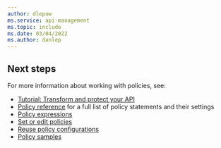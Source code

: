 ```yaml
---
author: dlepow
ms.service: api-management
ms.topic: include
ms.date: 03/04/2022
ms.author: danlep
---
```

## Next steps

For more information about working with policies, see:

+ [Tutorial: Transform and protect your API](../articles/api-management/transform-api.md)
+ [Policy reference](../articles/api-management/api-management-policies.md) for a full list of policy statements and their settings
+ [Policy expressions](../articles/api-management/api-management-policy-expressions.md)
+ [Set or edit policies](../articles/api-management/set-edit-policies.md)
+ [Reuse policy configurations](../articles/api-management/policy-fragments.md)
+ [Policy samples](../articles/api-management/policies/index.md)	